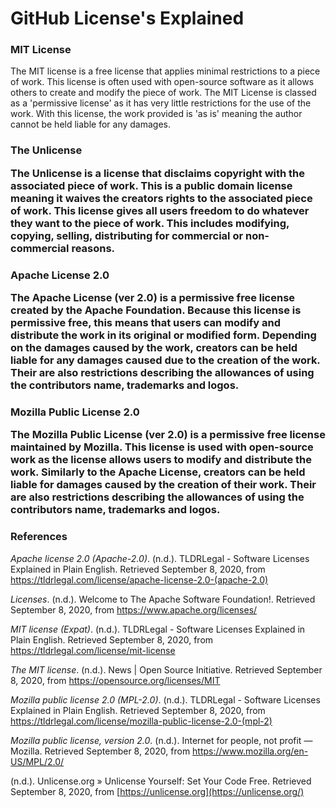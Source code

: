 # GitHub License's Explained

<h3>MIT License</h3>

The MIT license is a free license that applies minimal restrictions to a piece of work. This license is often used with open-source software as it allows others to create and modify the piece of work. The MIT License is classed as a 'permissive license' as it has very little restrictions for the use of the work. With this license, the work provided is 'as is' meaning the author cannot be held liable for any damages.

<h3>The Unlicense

The Unlicense is a license that disclaims copyright with the associated piece of work. This is a public domain license meaning it waives the creators rights to the associated piece of work. This license gives all users freedom to do whatever they want to the piece of work. This includes modifying, copying, selling, distributing for commercial or non-commercial reasons. 

<h3>Apache License 2.0

The Apache License (ver 2.0) is a permissive free license created by the Apache Foundation. Because this license is permissive free, this means that users can modify and distribute the work in its original or modified form. Depending on the damages caused by the work, creators can be held liable for any damages caused due to the creation of the work. Their are also restrictions describing the allowances of using the contributors name, trademarks and logos.

<h3>Mozilla Public License 2.0

The Mozilla Public License (ver 2.0) is a permissive free license maintained by Mozilla. This license is used with open-source work as the license allows users to modify and distribute the work.  Similarly to the Apache License, creators can be held liable for damages caused by the creation of their work. Their are also restrictions describing the allowances of using the contributors name, trademarks and logos.

<h3>References
    
</h3>

*Apache license 2.0 (Apache-2.0)*. (n.d.). TLDRLegal - Software Licenses Explained in Plain English. Retrieved September 8, 2020, from https://tldrlegal.com/license/apache-license-2.0-(apache-2.0)

*Licenses*. (n.d.). Welcome to The Apache Software Foundation!. Retrieved September 8, 2020, from https://www.apache.org/licenses/

*MIT license (Expat)*. (n.d.). TLDRLegal - Software Licenses Explained in Plain English. Retrieved September 8, 2020, from https://tldrlegal.com/license/mit-license

*The MIT license*. (n.d.). News | Open Source Initiative. Retrieved September 8, 2020, from https://opensource.org/licenses/MIT

*Mozilla public license 2.0 (MPL-2.0)*. (n.d.). TLDRLegal - Software Licenses Explained in Plain English. Retrieved September 8, 2020, from https://tldrlegal.com/license/mozilla-public-license-2.0-(mpl-2)

*Mozilla public license, version 2.0*. (n.d.). Internet for people, not profit — Mozilla. Retrieved September 8, 2020, from https://www.mozilla.org/en-US/MPL/2.0/

(n.d.). Unlicense.org » Unlicense Yourself: Set Your Code Free. Retrieved September 8, 2020, from [https://unlicense.org](https://unlicense.org/)